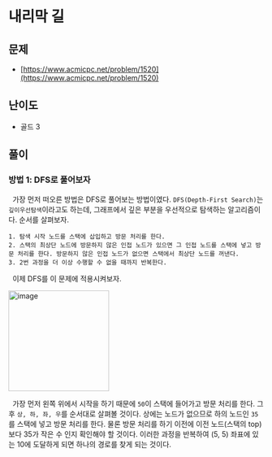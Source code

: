# 내리막 길

## 문제

- [https://www.acmicpc.net/problem/1520](https://www.acmicpc.net/problem/1520)

## 난이도

- 골드 3

## 풀이

### 방법 1: DFS로 풀어보자

&nbsp; 가장 먼저 떠오른 방법은 DFS로 풀어보는 방법이였다. `DFS(Depth-First Search)`는 `깊이우선탐색`이라고도 하는데, 그래프에서 깊은 부분을 우선적으로 탐색하는 알고리즘이다. 순서를 살펴보자.<br>

```
1. 탐색 시작 노드를 스택에 삽입하고 방문 처리를 한다.
2. 스택의 최상단 노드에 방문하지 않은 인접 노드가 있으면 그 인접 노드를 스택에 넣고 방문 처리를 한다. 방문하지 않은 인접 노드가 없으면 스택에서 최상단 노드를 꺼낸다.
3. 2번 과정을 더 이상 수행할 수 없을 때까지 반복한다.
```

&nbsp; 이제 DFS를 이 문제에 적용시켜보자.

<img width="198" alt="image" src="https://user-images.githubusercontent.com/68031450/279544224-7d8b08b0-3465-43c1-867f-927c87eefd42.png">

&nbsp; 가장 먼저 왼쪽 위에서 시작을 하기 때문에 `50`이 스택에 들어가고 방문 처리를 한다. 그 후 `상, 하, 좌, 우`를 순서대로 살펴볼 것이다. 상에는 노드가 없으므로 하의 노드인 `35`를 스택에 넣고 방문 처리를 한다. 물론 방문 처리를 하기 이전에 이전 노드(스택의 top)보다 35가 작은 수 인지 확인해야 할 것이다. 이러한 과정을 반복하여 (5, 5) 좌표에 있는 10에 도달하게 되면 하나의 경로를 찾게 되는 것이다.
